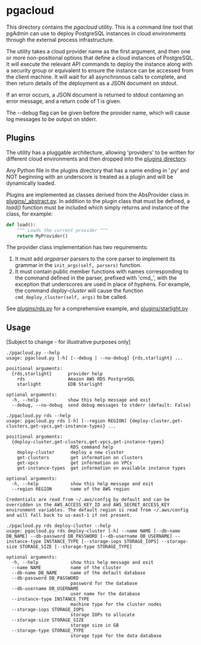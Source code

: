 # pgacloud

This directory contains the *pgacloud* utility. This is a command line tool that
pgAdmin can use to deploy PostgreSQL instances in cloud environments through the
external process infrastructure. 

The utility takes a cloud provider name as the first argument, and then one or 
more non-positional options that define a cloud instances of PostgreSQL. It will
execute the relevant API commands to deploy the instance along with a security
group or equivalent to ensure the instance can be accessed from the client 
machine. It will wait for all asynchronous calls to complete, and then return 
details of the deployment as a JSON document on stdout.

If an error occurs, a JSON document is returned to stdout containing an error
message, and a return code of 1 is given.

The --debug flag can be given before the provider name, which will cause 
log messages to be output on stderr.

## Plugins

The utility has a pluggable architecture, allowing 'providers' to be written for
different cloud environments and then dropped into the 
[plugins directory](plugins).

Any Python file in the plugins directory that has a name ending in '.py' and NOT
beginning with an underscore is treated as a plugin and will be dynamically
loaded.

Plugins are implemented as classes derived from the AbsProvider class in
[plugins/_abstract.py](plugins/_abstract.py). In addition to the plugin class 
that must be defined, a *load()* function must be included which simply returns
and instance of the class, for example:

```python
def load():
    """ Loads the current provider """
    return MyProvider()
```

The provider class implementation has two requirements:

1) It must add *argparser* parsers to the core parser to implement its grammar
   in the ```init_args(self, parsers)``` function.
2) It must contain public member functions with names corresponding to the 
   command defined in the parser, prefixed with 'cmd_', with the exception that 
   underscores are used in place of hyphens. For example, the command 
   *deploy-cluster* will cause the function ```cmd_deploy_cluster(self, args)``` 
   to be called.
   
See [plugins/rds.py](plugins/rds.py) for a comprehensive example, and 
[plugins/starlight.py](plugins/starlight.py)

## Usage

[Subject to change - for illustrative purposes only]

```shell
./pgacloud.py --help
usage: pgacloud.py [-h] [--debug | --no-debug] {rds,starlight} ...

positional arguments:
  {rds,starlight}      provider help
    rds                Amazon AWS RDS PostgreSQL
    starlight          EDB Starlight

optional arguments:
  -h, --help           show this help message and exit
  --debug, --no-debug  send debug messages to stderr (default: False)
```
```shell
./pgacloud.py rds --help
usage: pgacloud.py rds [-h] [--region REGION] {deploy-cluster,get-clusters,get-vpcs,get-instance-types} ...

positional arguments:
  {deploy-cluster,get-clusters,get-vpcs,get-instance-types}
                        RDS command help
    deploy-cluster      deploy a new cluster
    get-clusters        get information on clusters
    get-vpcs            get information on VPCs
    get-instance-types  get information on available instance types

optional arguments:
  -h, --help            show this help message and exit
  --region REGION       name of the AWS region

Credentials are read from ~/.aws/config by default and can be overridden in the AWS_ACCESS_KEY_ID and AWS_SECRET_ACCESS_KEY environment variables. The default region is read from ~/.aws/config and will fall back to us-east-1 if not present.
```
```shell
./pgacloud.py rds deploy-cluster --help
usage: pgacloud.py rds deploy-cluster [-h] --name NAME [--db-name DB_NAME] --db-password DB_PASSWORD [--db-username DB_USERNAME] --instance-type INSTANCE_TYPE [--storage-iops STORAGE_IOPS] --storage-size STORAGE_SIZE [--storage-type STORAGE_TYPE]

optional arguments:
  -h, --help            show this help message and exit
  --name NAME           name of the cluster
  --db-name DB_NAME     name of the default database
  --db-password DB_PASSWORD
                        password for the database
  --db-username DB_USERNAME
                        user name for the database
  --instance-type INSTANCE_TYPE
                        machine type for the cluster nodes
  --storage-iops STORAGE_IOPS
                        storage IOPs to allocate
  --storage-size STORAGE_SIZE
                        storage size in GB
  --storage-type STORAGE_TYPE
                        storage type for the data database
```
